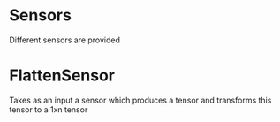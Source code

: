  # Sensors

Different sensors are provided

# FlattenSensor

Takes as an input a sensor which produces a tensor and transforms this tensor to a 1xn tensor

